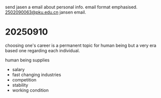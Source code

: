 send jasen a email about personal info. 
email format emphasised. 
2502090063@pku.edu.cn jansen email.

# 20250910

choosing one's career is a permanent topic for human being but a very era based one regarding each individual. 

human being supplies

- salary
- fast changing industries
- competition
- stability
- working condition
